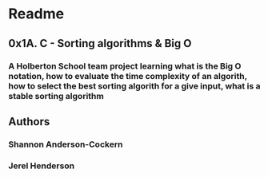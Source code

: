 # Readme
## 0x1A. C - Sorting algorithms & Big O
### A Holberton School team project learning what is the Big O notation, how to evaluate the time complexity of an algorith, how to select the best sorting algorith for a give input, what is a stable sorting algorithm
## Authors
### Shannon Anderson-Cockern
### Jerel Henderson
